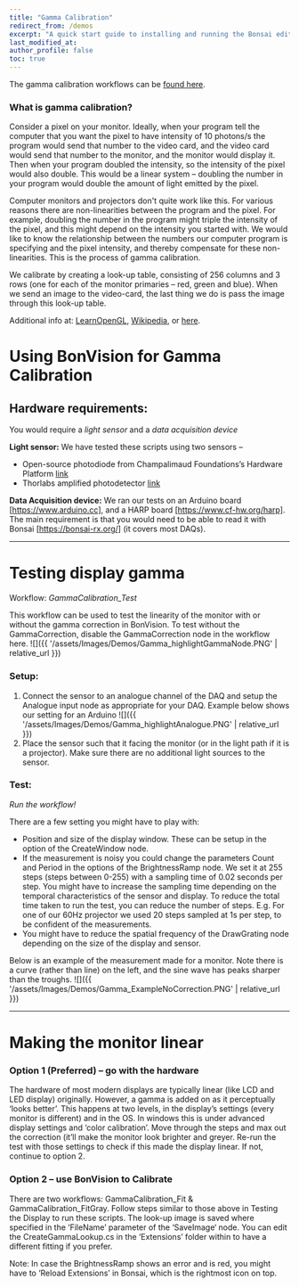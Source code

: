 ```yaml
---
title: "Gamma Calibration"
redirect_from: /demos
excerpt: "A quick start guide to installing and running the Bonsai editor."
last_modified_at: 
author_profile: false
toc: true
---
```


The gamma calibration workflows can be [found here](https://github.com/amansaleem/BonVision/tree/master/BonVision%20Examples).

### What is gamma calibration?

Consider a pixel on your monitor. Ideally, when your program tell the computer that you want the pixel to have intensity of 10 photons/s the program would send that number to the video card, and the video card would send that number to the monitor, and the monitor would display it. Then when your program doubled the intensity, so the intensity of the pixel would also double. This would be a linear system – doubling the number in your program would double the amount of light emitted by the pixel. 
 
Computer monitors and projectors don't quite work like this. For various reasons there are non-linearities between the program and the pixel. For example, doubling the number in the program might triple the intensity of the pixel, and this might depend on the intensity you started with. We would like to know the relationship between the numbers our computer program is specifying and the pixel intensity, and thereby compensate for these non-linearities. This is the process of gamma calibration.
 
We calibrate by creating a look-up table, consisting of 256 columns and 3 rows (one for each of the monitor primaries – red, green and blue). When we send an image to the video-card, the last thing we do is pass the image through this look-up table.

Additional info at: [LearnOpenGL](https://learnopengl.com/Advanced-Lighting/Gamma-Correction), [Wikipedia](https://en.wikipedia.org/wiki/Gamma_correction), or [here](https://www.graphics.cornell.edu/~westin/gamma/gamma.html).

# Using BonVision for Gamma Calibration

## Hardware requirements: 
You would require a _light sensor_ and a _data acquisition device_

**Light sensor:** We have tested these scripts using two sensors – 
* Open-source photodiode from Champalimaud Foundations’s Hardware Platform [link](https://www.cf-hw.org/harp/behavior#h.p_uMPRuA1sNnEB)
* Thorlabs amplified photodetector [link](https://www.thorlabs.com/newgrouppage9.cfm?objectgroup_id=2655)

**Data Acquisition device:** We ran our tests on an Arduino board [https://www.arduino.cc], and a HARP board [https://www.cf-hw.org/harp]. The main requirement is that you would need to be able to read it with Bonsai [https://bonsai-rx.org/] (it covers most DAQs).

--- 

# Testing display gamma

Workflow: *GammaCalibration_Test*

This workflow can be used to test the linearity of the monitor with or without the gamma correction in BonVision. 
To test without the GammaCorrection, disable the GammaCorrection node in the workflow here. 
![]({{ '/assets/Images/Demos/Gamma_highlightGammaNode.PNG' | relative_url }})

### Setup: 

1. Connect the sensor to an analogue channel of the DAQ and setup the Analogue input node as appropriate for your DAQ. Example below shows our setting for an Arduino
![]({{ '/assets/Images/Demos/Gamma_highlightAnalogue.PNG' | relative_url }})
2. Place the sensor such that it facing the monitor (or in the light path if it is a projector). Make sure there are no additional light sources to the sensor.

### Test:

_Run the workflow!_

There are a few setting you might have to play with:
* Position and size of the display window. These can be setup in the option of the CreateWindow node.
* If the measurement is noisy you could change the parameters Count and Period in the options of the BrightnessRamp node. We set it at 255 steps (steps between 0-255) with a sampling time of 0.02 seconds per step. You might have to increase the sampling time depending on the temporal characteristics of the sensor and display. To reduce the total time taken to run the test, you can reduce the number of steps. E.g. For one of our 60Hz projector we used 20 steps sampled at 1s per step, to be confident of the measurements.
* You might have to reduce the spatial frequency of the DrawGrating node depending on the size of the display and sensor.

Below is an example of the measurement made for a monitor. Note there is a curve (rather than line) on the left, and the sine wave has peaks sharper than the troughs.
![]({{ '/assets/Images/Demos/Gamma_ExampleNoCorrection.PNG' | relative_url }})

---

# Making the monitor linear

### Option 1 (Preferred) – go with the hardware

The hardware of most modern displays are typically linear (like LCD and LED display) originally. However, a gamma is added on as it perceptually ‘looks better’. 
This happens at two levels, in the display’s settings (every monitor is different) and in the OS. In windows this is under advanced display settings and ‘color calibration’. Move through the steps and max out the correction (it’ll make the monitor look brighter and greyer. Re-run the test with those settings to check if this made the display linear. If not, continue to option 2.

### Option 2 – use BonVision to Calibrate

There are two workflows: GammaCalibration_Fit & GammaCalibration_FitGray. 
Follow steps similar to those above in Testing the Display to run these scripts. The look-up image is saved where specified in the ‘FileName’ parameter of the ‘SaveImage‘ node. 
You can edit the CreateGammaLookup.cs in the ‘Extensions’ folder within to have a different fitting if you prefer. 

Note: In case the BrightnessRamp shows an error and is red, you might have to ‘Reload Extensions’ in Bonsai, which is the rightmost icon on top. 
